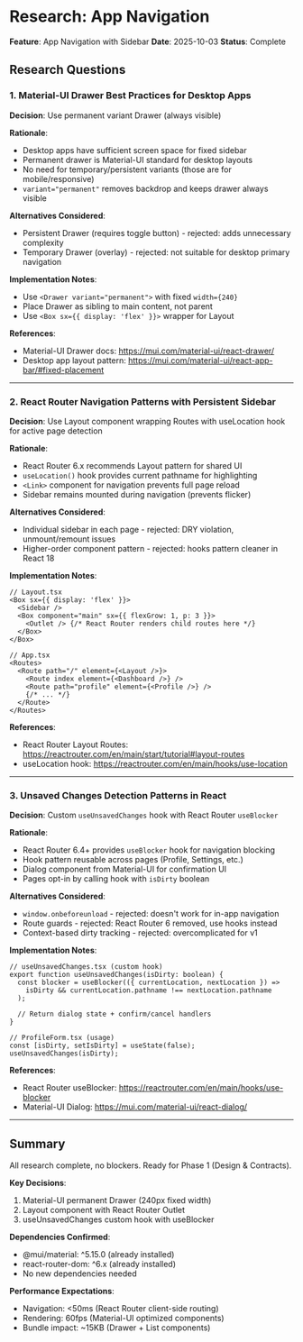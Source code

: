 # Research: App Navigation

**Feature**: App Navigation with Sidebar
**Date**: 2025-10-03
**Status**: Complete

## Research Questions

### 1. Material-UI Drawer Best Practices for Desktop Apps

**Decision**: Use permanent variant Drawer (always visible)

**Rationale**:
- Desktop apps have sufficient screen space for fixed sidebar
- Permanent drawer is Material-UI standard for desktop layouts
- No need for temporary/persistent variants (those are for mobile/responsive)
- `variant="permanent"` removes backdrop and keeps drawer always visible

**Alternatives Considered**:
- Persistent Drawer (requires toggle button) - rejected: adds unnecessary complexity
- Temporary Drawer (overlay) - rejected: not suitable for desktop primary navigation

**Implementation Notes**:
- Use `<Drawer variant="permanent">` with fixed `width={240}`
- Place Drawer as sibling to main content, not parent
- Use `<Box sx={{ display: 'flex' }}>` wrapper for Layout

**References**:
- Material-UI Drawer docs: https://mui.com/material-ui/react-drawer/
- Desktop app layout pattern: https://mui.com/material-ui/react-app-bar/#fixed-placement

---

### 2. React Router Navigation Patterns with Persistent Sidebar

**Decision**: Use Layout component wrapping Routes with useLocation hook for active page detection

**Rationale**:
- React Router 6.x recommends Layout pattern for shared UI
- `useLocation()` hook provides current pathname for highlighting
- `<Link>` component for navigation prevents full page reload
- Sidebar remains mounted during navigation (prevents flicker)

**Alternatives Considered**:
- Individual sidebar in each page - rejected: DRY violation, unmount/remount issues
- Higher-order component pattern - rejected: hooks pattern cleaner in React 18

**Implementation Notes**:
```tsx
// Layout.tsx
<Box sx={{ display: 'flex' }}>
  <Sidebar />
  <Box component="main" sx={{ flexGrow: 1, p: 3 }}>
    <Outlet /> {/* React Router renders child routes here */}
  </Box>
</Box>

// App.tsx
<Routes>
  <Route path="/" element={<Layout />}>
    <Route index element={<Dashboard />} />
    <Route path="profile" element={<Profile />} />
    {/* ... */}
  </Route>
</Routes>
```

**References**:
- React Router Layout Routes: https://reactrouter.com/en/main/start/tutorial#layout-routes
- useLocation hook: https://reactrouter.com/en/main/hooks/use-location

---

### 3. Unsaved Changes Detection Patterns in React

**Decision**: Custom `useUnsavedChanges` hook with React Router `useBlocker`

**Rationale**:
- React Router 6.4+ provides `useBlocker` hook for navigation blocking
- Hook pattern reusable across pages (Profile, Settings, etc.)
- Dialog component from Material-UI for confirmation UI
- Pages opt-in by calling hook with `isDirty` boolean

**Alternatives Considered**:
- `window.onbeforeunload` - rejected: doesn't work for in-app navigation
- Route guards - rejected: React Router 6 removed, use hooks instead
- Context-based dirty tracking - rejected: overcomplicated for v1

**Implementation Notes**:
```tsx
// useUnsavedChanges.tsx (custom hook)
export function useUnsavedChanges(isDirty: boolean) {
  const blocker = useBlocker(({ currentLocation, nextLocation }) =>
    isDirty && currentLocation.pathname !== nextLocation.pathname
  );

  // Return dialog state + confirm/cancel handlers
}

// ProfileForm.tsx (usage)
const [isDirty, setIsDirty] = useState(false);
useUnsavedChanges(isDirty);
```

**References**:
- React Router useBlocker: https://reactrouter.com/en/main/hooks/use-blocker
- Material-UI Dialog: https://mui.com/material-ui/react-dialog/

---

## Summary

All research complete, no blockers. Ready for Phase 1 (Design & Contracts).

**Key Decisions**:
1. Material-UI permanent Drawer (240px fixed width)
2. Layout component with React Router Outlet
3. useUnsavedChanges custom hook with useBlocker

**Dependencies Confirmed**:
- @mui/material: ^5.15.0 (already installed)
- react-router-dom: ^6.x (already installed)
- No new dependencies needed

**Performance Expectations**:
- Navigation: <50ms (React Router client-side routing)
- Rendering: 60fps (Material-UI optimized components)
- Bundle impact: ~15KB (Drawer + List components)
